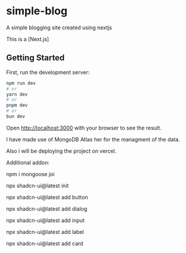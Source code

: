 # simple-blog
A simple blogging site created using nextjs


This is a [Next.js]
## Getting Started

First, run the development server:

```bash
npm run dev
# or
yarn dev
# or
pnpm dev
# or
bun dev
```

Open [http://localhost:3000](http://localhost:3000) with your browser to see the result.


I have made use of MongoDB Atlas her for the managment of the data.

Also i will be deploying the project on vercel.

Additional addon:

npm i mongoose joi


npx shadcn-ui@latest init 


npx shadcn-ui@latest add button

npx shadcn-ui@latest add dialog

npx shadcn-ui@latest add input

npx shadcn-ui@latest add label 

npx shadcn-ui@latest add card


